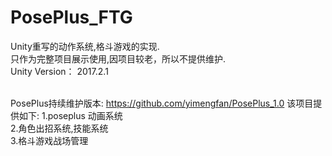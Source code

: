 # PosePlus_FTG
Unity重写的动作系统,格斗游戏的实现.  
只作为完整项目展示使用,因项目较老，所以不提供维护.  
Unity Version： 2017.2.1

<br>PosePlus持续维护版本: https://github.com/yimengfan/PosePlus_1.0
该项目提供如下:
1.poseplus 动画系统  
2.角色出招系统,技能系统  
3.格斗游戏战场管理  
